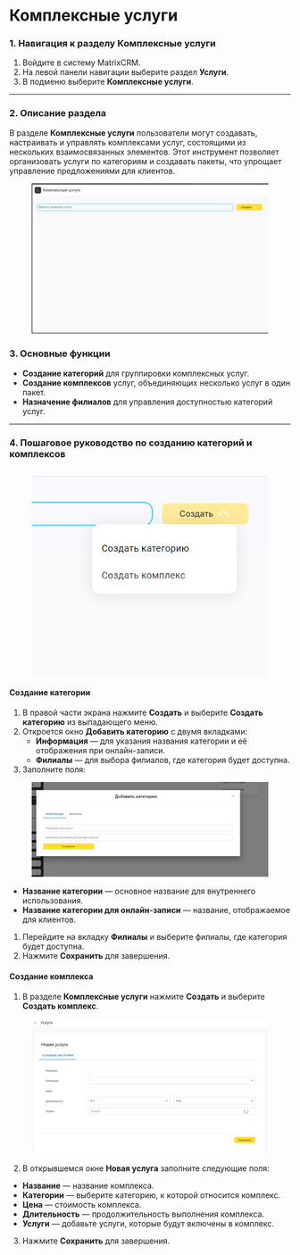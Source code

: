 # Комплексные услуги

### 1. Навигация к разделу Комплексные услуги

1. Войдите в систему MatrixCRM.
2. На левой панели навигации выберите раздел **Услуги**.
3. В подменю выберите **Комплексные услуги**.



***

### 2. Описание раздела

В разделе **Комплексные услуги** пользователи могут создавать, настраивать и управлять комплексами услуг, состоящими из нескольких взаимосвязанных элементов. Этот инструмент позволяет организовать услуги по категориям и создавать пакеты, что упрощает управление предложениями для клиентов.

<figure><img src="../../.gitbook/assets/image (20).png" alt=""><figcaption></figcaption></figure>

### 3. Основные функции

* **Создание категорий** для группировки комплексных услуг.
* **Создание комплексов** услуг, объединяющих несколько услуг в один пакет.
* **Назначение филиалов** для управления доступностью категорий услуг.



***

### 4. Пошаговое руководство по созданию категорий и комплексов

<figure><img src="../../.gitbook/assets/image (21).png" alt=""><figcaption></figcaption></figure>

#### Создание категории

1. В правой части экрана нажмите **Создать** и выберите **Создать категорию** из выпадающего меню.
2. Откроется окно **Добавить категорию** с двумя вкладками:
   * **Информация** — для указания названия категории и её отображения при онлайн-записи.
   * **Филиалы** — для выбора филиалов, где категория будет доступна.
3. Заполните поля:

<figure><img src="../../.gitbook/assets/image (22).png" alt=""><figcaption></figcaption></figure>

* **Название категории** — основное название для внутреннего использования.
* **Название категории для онлайн-записи** — название, отображаемое для клиентов.

1. Перейдите на вкладку **Филиалы** и выберите филиалы, где категория будет доступна.
2. Нажмите **Сохранить** для завершения.

#### Создание комплекса

1. В разделе **Комплексные услуги** нажмите **Создать** и выберите **Создать комплекс**.



<figure><img src="../../.gitbook/assets/image (23).png" alt=""><figcaption></figcaption></figure>

2. В открывшемся окне **Новая услуга** заполните следующие поля:

* **Название** — название комплекса.
* **Категории** — выберите категорию, к которой относится комплекс.
* **Цена** — стоимость комплекса.
* **Длительность** — продолжительность выполнения комплекса.
* **Услуги** — добавьте услуги, которые будут включены в комплекс.

3. Нажмите **Сохранить** для завершения.

